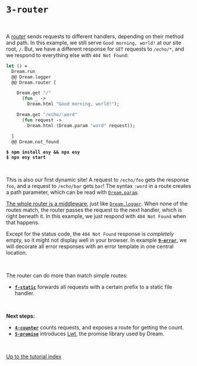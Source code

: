 # `3-router`

<br>

A [*router*](https://aantron.github.io/dream/#routing) sends requests to
different handlers, depending on their method and path. In this example, we
still serve `Good morning, world!` at our site root, `/`. But, we have a
different response for `GET` requests to `/echo/*`, and we respond to
everything else with `404 Not Found`:

```ocaml
let () =
  Dream.run
  @@ Dream.logger
  @@ Dream.router [

    Dream.get "/"
      (fun _ ->
        Dream.html "Good morning, world!");

    Dream.get "/echo/:word"
      (fun request ->
        Dream.html (Dream.param "word" request));

  ]
  @@ Dream.not_found
```

<pre><code><b>$ npm install esy && npx esy</b>
<b>$ npx esy start</b></code></pre>

<br>

This is also our first dynamic site! A request to `/echo/foo` gets the response
`foo`, and a request to `/echo/bar` gets `bar`! The syntax `:word` in a route
creates a path parameter, which can be read with
[`Dream.param`](https://aantron.github.io/dream/#val-param).

<!-- TODO hyperlink Dream.param to docsc, also Dream.logger. -->

[The whole router is a middleware](https://aantron.github.io/dream/#val-router),
just like [`Dream.logger`](https://aantron.github.io/dream/#val-logger). When
none of the routes match, the router passes the request to the next handler,
which is right beneath it. In this example, we just respond with `404 Not
Found` when that happens.

Except for the status code, the `404 Not Found` response is *completely* empty,
so it might not display well in your browser. In example
[**`9-error`**](../9-error#files), we will decorate all error responses with
an error template in one central location.

<br>

The router can do more than match simple routes:

- [**`f-static`**](../f-static#files) forwards all requests with a certain
  prefix to a static file handler.


<!-- - [**`w-scope`**](../w-scope/#files) applies middlewares to groups of routes
  &mdash; but only when they match.
- [**`w-subsite`**](../w-subsite/#files) attaches a handler as a complete,
  nested sub-site, which might have its own router. -->
<!-- TODO -->

<br>

**Next steps:**

- [**`4-counter`**](../4-counter#files) counts requests, and exposes a route for
  getting the count.
- [**`5-promise`**](../5-promise#files) introduces
  [Lwt](https://github.com/ocsigen/lwt), the promise library used by Dream.

<br>

[Up to the tutorial index](../#readme)
